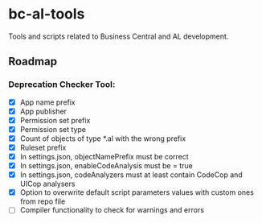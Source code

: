 # bc-al-tools
Tools and scripts related to Business Central and AL development.

## Roadmap
### Deprecation Checker Tool:
- [x] App name prefix
- [x] App publisher
- [x] Permission set prefix
- [x] Permission set type
- [x] Count of objects of type *.al with the wrong prefix
- [x] Ruleset prefix
- [x] In settings.json, objectNamePrefix must be correct
- [x] In settings.json, enableCodeAnalysis must be = true
- [x] In settings.json, codeAnalyzers must at least contain CodeCop and UICop analysers
- [x] Option to overwrite default script parameters values with custom ones from repo file
- [ ] Compiler functionality to check for warnings and errors
